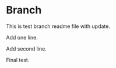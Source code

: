# Branch

This is test branch readme file with update.

Add one line.

Add second line.

Final test.
